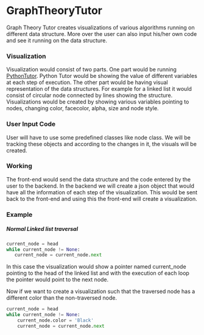 GraphTheoryTutor
================
Graph Theory Tutor creates visualizations of various algorithms running on different data structure.
More over the user can also input his/her own code and see it running on the data structure.

### Visualization
Visualization would consist of two parts. One part would be running [PythonTutor](http://pythontutor.com/).
Python Tutor would be showing the value of different variables at each step of execution.
The other part would be having visual representation of the data structures. For example for a linked list
it would consist of circular node connected by lines showing the structure. Visualizations would be created 
by showing various variables pointing to nodes, changing color, facecolor, alpha, size and node style.

### User Input Code
User will have to use some predefined classes like node class. We will be tracking these objects and according 
to the changes in it, the visuals will be created.

### Working
The front-end would send the data structure and the code entered by the user to the backend. In the backend we
will create a json object that would have all the information of each step of the visualization. This would
be sent back to the front-end and using this the front-end will create a visualization.

### Example
##### Normal Linked list traversal 
```python
current_node = head
while current_node != None:
   current_node = current_node.next
```
In this case the visualization would show a pointer named current_node pointing to the head of the linked list and with the execution of each loop the pointer would point to the next node.

Now if we want to create a visualization such that the traversed node has a different color than the non-traversed node.
```python
current_node = head
while current_node != None:
    current_node.color = 'Black'
    current_node = current_node.next
```
